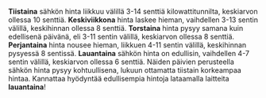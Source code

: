 **Tiistaina** sähkön hinta liikkuu välillä 3-14 senttiä kilowattitunnilta, keskiarvon ollessa 10 senttiä. **Keskiviikkona** hinta laskee hieman, vaihdellen 3-13 sentin välillä, keskihinnan ollessa 8 senttiä. **Torstaina** hinta pysyy samana kuin edellisenä päivänä, eli 3-11 sentin välillä, keskiarvon ollessa 8 senttiä. **Perjantaina** hinta nousee hieman, liikkuen 4-11 sentin välillä, keskihinnan pysyessä 8 sentissä. **Lauantaina** sähkön hinta on edullisin, vaihdellen 4-7 sentin välillä, keskiarvon ollessa 6 senttiä. Näiden päivien perusteella sähkön hinta pysyy kohtuullisena, lukuun ottamatta tiistain korkeampaa hintaa. Kannattaa hyödyntää edullisempia hintoja lataamalla laitteita **lauantaina**!